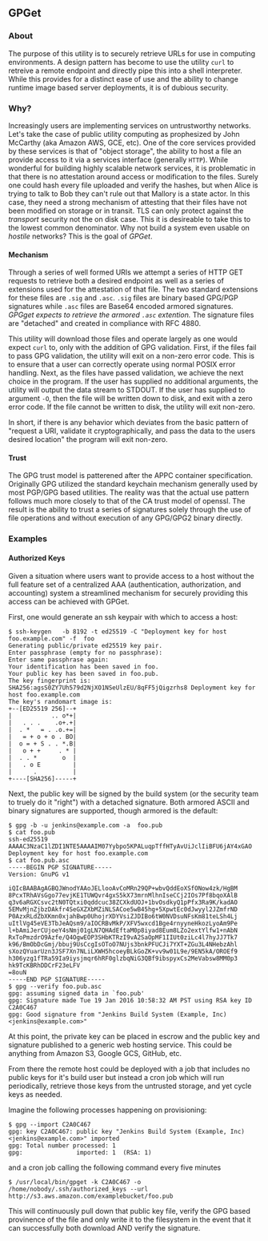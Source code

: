## GPGet 

### About

The purpose of this utility is to securely retrieve URLs for use in computing
environments.  A design pattern has become to use the utility `curl` to
retreive a remote endpoint and directly pipe this into a shell interpreter.
While this provides for a distinct ease of use and the ability to change
runtime image based server deployments, it is of dubious security.

### Why?

Increasingly users are implementing services on untrustworthy networks. Let's
take the case of public utility computing as prophesized by John McCarthy (aka
Amazon AWS, GCE, etc).  One of the core services provided by these services
is that of "object storage", the ability to host a file an provide access to
it via a services interface (generally `HTTP`).  While wonderful for building
highly scalable network services, it is problematic in that there is no
attestation around access or modification to the files.  Surely one could hash
every file uploaded and verify the hashes, but when Alice is trying to talk to
Bob they can't rule out that Mallory is a state actor.  In this case, they need
a strong mechanism of attesting that their files have not been modified on
storage or in transit.  TLS can only protect against the _transport_ security
not the on disk case.  This it is desireable to take this to the lowest common
denominator.  Why not build a system even usable on _hostile_ networks?  This
is the goal of *GPGet*.

#### Mechanism

Through a series of well formed URIs we attempt a series of HTTP GET requests
to retrieve both a desired endpoint as well as a series of extensions used for
the attestation of that file.  The two standard extensions for these files are
`.sig` and `.asc`.  `.sig` files are binary based GPG/PGP signatures while
`.asc` files are Base64 encoded armored signatures.  *GPGget expects to
retrieve the armored `.asc` extention.*  The signature files are "detached" 
and created in compliance with RFC 4880.

This utility will download those files and operate largely as one would expect
`curl` to, only with the addition of GPG validation.  First, if the files fail
to pass GPG validation, the utility will exit on a non-zero error code.  This
is to ensure that a user can correctly operate using normal POSIX error
handling.  Next, as the files have passed validation, we achieve the next choice
in the program.  If the user has supplied no additional arguments, the utility
will output the data stream to STDOUT.   If the user has supplied to argument
`-O`, then the file will be written down to disk, and exit with a zero error 
code.  If the file cannot be written to disk, the utility will exit non-zero. 

In short, if there is any behavior which deviates from the basic pattern of 
"request a URI, validate it cryptographically, and pass the data to the users
desired location" the program will exit non-zero.

#### Trust

The GPG trust model is patterened after the APPC container specification.
Originally GPG utilized the standard keychain mechanism generally used by
most PGP/GPG based utilities.  The reality was that the actual use pattern
follows much more closely to that of the CA trust model of openssl.  The
result is the ability to trust a series of signatures solely through the
use of file operations and without execution of any GPG/GPG2 binary directly.

### Examples

#### Authorized Keys
Given a situation where users want to provide access to a host without the full
feature set of a centralized AAA (authentication, authorization, and 
accounting) system a streamlined mechanism for securely providing this access
can be achieved with GPGet.

First, one would generate an ssh keypair with which to access a host:

```
$ ssh-keygen   -b 8192 -t ed25519 -C "Deployment key for host foo.example.com" -f  foo 
Generating public/private ed25519 key pair.
Enter passphrase (empty for no passphrase): 
Enter same passphrase again: 
Your identification has been saved in foo.
Your public key has been saved in foo.pub.
The key fingerprint is:
SHA256:agsS0ZY7Uh579d2NjXO1NSeUlzEU/8qFF5jQigzrhs8 Deployment key for host foo.example.com
The key's randomart image is:
+--[ED25519 256]--+
|           .. o*+|
|   . . .    .o+.+|
|  . *   = . .o.+=|
|   = + o + o . BO|
|  o = + S . . *.B|
|   o + +     . * |
|  . . *       o  |
|   . o E         |
|      .          |
+----[SHA256]-----+
```

Next, the public key will be signed by the build system (or the security team
to truely do it "right") with a detached signature.  Both armored ASCII and
binary signatures are supported, though armored is the default:

```
$ gpg -b -u jenkins@example.com -a  foo.pub 
$ cat foo.pub
ssh-ed25519 AAAAC3NzaC1lZDI1NTE5AAAAIM07Yybpo5KPALuqpTffHTyAvUiJclIiBFU6jAY4xGAO Deployment key for host foo.example.com
$ cat foo.pub.asc 
-----BEGIN PGP SIGNATURE-----
Version: GnuPG v1

iQIcBAABAgAGBQJWnodYAAoJELlooAvCoMRn29QP+wbvQddEoXSfONow4zk/HgBM
8PcxTRhAVsGgo77evjKE1TUWQvr4gxS5kX73mrnMlhnIseCCj2IOs7Pf8bqoXAlB
q3v6aRGXCsvc2tN0TQtxi0qddcuc38ZCXkdUOJ+1bvOsdkyQ1pPfx3Ra9K/kadAO
5EMvMjnZjbzDAkfr4SeGXZXbMZiNLSACoe5wB45hg+5XpwtEc0dJwyyl2JZmfrND
P0AzxRLdZbXKmn0xjahBwp0UhojrXDYVsiZJDIBo6tW0NVDsuNFsKm81teLSh4Lj
uItlVg45eVE3TbJeAQsm9/aIOCRBvMkP/XFV5wxcd1Bge4rnyyneHkozLyoAm9Pe
l+bAmiJerCUjoeY4sNmj01gLN7QHAdEftaM0p8iyad8Eum8LZo2extYlfw1+nAbN
RxToPmzdrO9Azfe/Q4OgwEOP3SHbKTRzI9vA2SaOpMF1IIUt0ziLc4l7hyJJ7Tk7
k96/BmObDcGmj/bbuj9UsCcgIsOToO7NUjs3bnkPFUCJi7YXT+ZGu3L4NHebzAhl
sXozQYuarUzn3JSF7Xn7NLiLXWH5hcoeyBLkGoZK+vv9w01L9e/9EN5kA/OROEf9
h306yzg1fTRa59Ia9iysjmqr6hRF0glzbqNiG3QBf9ibspyxCs2MeVabsw8MM0p3
hk9TcKBRhDDCrF23eLFV
=8ouN
-----END PGP SIGNATURE-----
$ gpg --verify foo.pub.asc 
gpg: assuming signed data in `foo.pub'
gpg: Signature made Tue 19 Jan 2016 10:58:32 AM PST using RSA key ID C2A0C467
gpg: Good signature from "Jenkins Build System (Example, Inc) <jenkins@example.com>"
```

At this point, the private key can be placed in escrow and the public key and 
signature published to a generic web hosting service.  This could be anything
from Amazon S3, Google GCS, GitHub, etc.

From there the remote host could be deployed with a job that includes no public
keys for it's build user but instead a cron job which will run periodically,
retrieve those keys from the untrusted storage, and yet cycle keys as needed.

Imagine the following processes happening on provisioning:

```
$ gpg --import C2A0C467
gpg: key C2A0C467: public key "Jenkins Build System (Example, Inc) <jenkins@example.com>" imported
gpg: Total number processed: 1
gpg:               imported: 1  (RSA: 1)
```

and a cron job calling the following command every five minutes

```
$ /usr/local/bin/gpget -k C2A0C467 -o /home/nobody/.ssh/authorized_keys --url http://s3.aws.amazon.com/examplebucket/foo.pub
```

This will continuously pull down that public key file, verify the GPG based
provinence of the file and only write it to the filesystem in the event that
it can successfully both download AND verify the signature.
